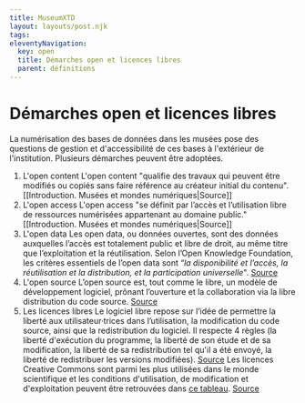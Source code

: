 ```yaml
---
title: MuseumXTD  
layout: layouts/post.njk  
tags: 
eleventyNavigation:
  key: open
  title: Démarches open et licences libres
  parent: définitions
---
```

# Démarches open et licences libres
La numérisation des bases de données dans les musées pose des questions de gestion et d'accessibilité de ces bases à l'extérieur de l'institution. Plusieurs démarches peuvent être adoptées. 

1. L'open content
   L'open content "qualifie des travaux qui peuvent être modifiés ou copiés sans faire référence au créateur initial du contenu".
   [[Introduction. Musées et mondes numériques|Source]]
2. L'open access
   L'open access "se définit par l’accès et l’utilisation libre de ressources numérisées appartenant au domaine public." 
   [[Introduction. Musées et mondes numériques|Source]]
3. L'open data
   Les open data, ou données ouvertes, sont des données auxquelles l’accès est totalement public et libre de droit, au même titre que l’exploitation et la réutilisation. Selon l’Open Knowledge Foundation, les critères essentiels de l’open data sont “_la disponibilité et l’accès, la réutilisation et la distribution, et la participation universelle_". 
   [Source](https://www.im-portal.org/blogs/libre-open-source-open-data-decryptage-notions-cles-pour-les-acteurs-solidarite-internationale)
4. L'open source
   L’open source est, tout comme le libre, un modèle de développement logiciel, prônant l’ouverture et la collaboration via la libre distribution du code source.
   [Source](https://www.im-portal.org/blogs/libre-open-source-open-data-decryptage-notions-cles-pour-les-acteurs-solidarite-internationale)
5. Les licences libres
   Le logiciel libre repose sur l’idée de permettre la liberté aux utilisateur·trices dans l’utilisation, la modification du code source, ainsi que la redistribution du logiciel. Il respecte 4 règles (la liberté d'exécution du programme, la liberté de son étude et de sa modification, la liberté de sa redistribution tel qu'il a été envoyé, la liberté de redistribuer les versions modifiées). 
   [Source](https://www.im-portal.org/blogs/libre-open-source-open-data-decryptage-notions-cles-pour-les-acteurs-solidarite-internationale)
   Les licences Creative Commons sont parmi les plus utilisées dans le monde scientifique et les conditions d'utilisation, de modification et d'exploitation peuvent être retrouvées dans [ce tableau](https://www.unige.ch/researchdata/files/9016/2677/8035/resume_licences_cc.pdf). 
   [Source](https://www.unige.ch/researchdata/fr/partager/droits/)

